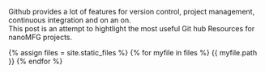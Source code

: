 ---
---

Github provides a lot of features for version control, project management, continuous integration and on an on.  
This post is an attempt to hightlight the most useful Git hub Resources for nanoMFG projects.

{% assign files = site.static_files %}
{% for myfile in files %}
  {{ myfile.path }}
{% endfor %}

